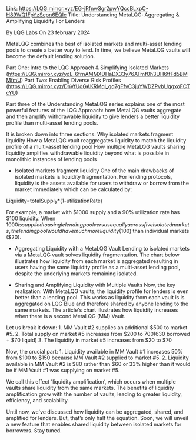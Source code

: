 Link: https://LQG.mirror.xyz/EG-jRfnw3gr2pwYQccBLxpC-H89WQ1FpYzSepn6EQIc
Title: Understanding MetaLQG: Aggregating & Amplifying Liquidity For Lenders

By LQG Labs
On 23 february 2024

MetaLQG combines the best of isolated markets and multi-asset lending pools to create a better way to lend. In time, we believe MetaLQG vaults will become the default lending solution.

Part One: Intro to the LQG Approach & Simplifying Isolated Markets (https://LQG.mirror.xyz/ydE_6frnAMMXDHaDX33y76ATmf0h3UH6tfFd5BMMfmU)
Part Two: Enabling Diverse Risk Profiles (https://LQG.mirror.xyz/DnVfUdGAKRMql_gq7gFfvC3juYWDZPvbUqgxoFCTcYU)

Part three of the Understanding MetaLQG series explains one of the most powerful features of the LQG Approach: how MetaLQG vaults aggregate and then amplify withdrawable liquidity to give lenders a better liquidity profile than multi-asset lending pools.

It is broken down into three sections:
Why isolated markets fragment liquidity
How a MetaLQG vault reaggregates liquidity to match the liquidity profile of a multi-asset lending pool
How multiple MetaLQG vaults sharing liquidity amplifies withdrawable liquidity beyond what is possible in monolithic instances of lending pools

- Isolated markets fragment liquidity
One of the main drawbacks of isolated markets is liquidity fragmentation.
For lending protocols, liquidity is the assets available for users to withdraw or borrow from the market immediately which can be calculated by:

Liquidity=totalSupply*(1-utilizationRate)

For example, a market with $1000 supply and a 90% utilization rate has $100 liquidity.
When $1000 is supplied to a single lending pool versus equally across five isolated markets, the lending pool would have much more liquidity ($100) than individual markets ($20).

- Aggregating Liquidity with a MetaLQG Vault
Lending to isolated markets via a MetaLQG vault solves liquidity fragmentation. The chart below illustrates how liquidity from each market is aggregated resulting in users having the same liquidity profile as a multi-asset lending pool, despite the underlying markets remaining isolated.

- Sharing and Amplifying Liquidity with Multiple Vaults
Now, the key realization: With MetaLQG vaults, the liquidity profile for lenders is even better than a lending pool. This works as liquidity from each vault is is aggregated on LQG Blue and therefore shared by anyone lending to the same markets.
The article's chart illustrates how liquidity increases when there is a second MetaLQG (MM) Vault.

Let us break it down:
    1. MM Vault #2 supplies an additional $500 to market #5.
    2. Total supply on market #5 increases from $200 to $700 ($630 borrowed + $70 liquid)
    3. The liquidity in market #5 increases from $20 to $70

Now, the crucial part:
    1. Liquidity available in MM Vault #1 increases 50% from $100 to $150 because MM Vault #2 supplied to market #5.
    2. Liquidity available in MM Vault #2 is $80 rather than $60 or 33% higher than it would be if MM Vault #1 was supplying on market #5.

We call this effect 'liquidity amplification’, which occurs when multiple vaults share liquidity from the same markets. The benefits of liquidity amplification grow with the number of vaults, leading to greater liquidity, efficiency, and scalability.

Until now, we've discussed how liquidity can be aggregated, shared, and amplified for lenders. But, that’s only half the equation. Soon, we will unveil a new feature that enables shared liquidity between isolated markets for borrowers. Stay tuned.